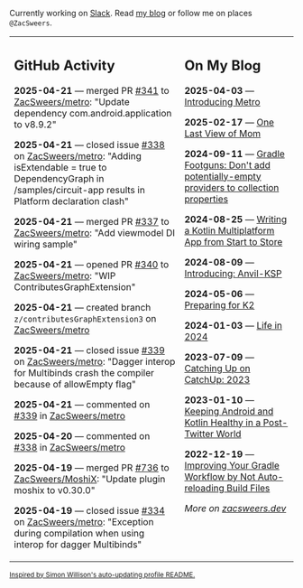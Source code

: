 Currently working on [Slack](https://slack.com/). Read [my blog](https://zacsweers.dev/) or follow me on places `@ZacSweers`.

<table><tr><td valign="top" width="60%">

## GitHub Activity
<!-- githubActivity starts -->
**2025-04-21** — merged PR [#341](https://github.com/ZacSweers/metro/pull/341) to [ZacSweers/metro](https://github.com/ZacSweers/metro): "Update dependency com.android.application to v8.9.2"

**2025-04-21** — closed issue [#338](https://github.com/ZacSweers/metro/issues/338) on [ZacSweers/metro](https://github.com/ZacSweers/metro): "Adding isExtendable = true to DependencyGraph in /samples/circuit-app results in Platform declaration clash"

**2025-04-21** — merged PR [#337](https://github.com/ZacSweers/metro/pull/337) to [ZacSweers/metro](https://github.com/ZacSweers/metro): "Add viewmodel DI wiring sample"

**2025-04-21** — opened PR [#340](https://github.com/ZacSweers/metro/pull/340) to [ZacSweers/metro](https://github.com/ZacSweers/metro): "WIP ContributesGraphExtension"

**2025-04-21** — created branch `z/contributesGraphExtension3` on [ZacSweers/metro](https://github.com/ZacSweers/metro)

**2025-04-21** — closed issue [#339](https://github.com/ZacSweers/metro/issues/339) on [ZacSweers/metro](https://github.com/ZacSweers/metro): "Dagger interop for Multibinds crash the compiler because of allowEmpty flag"

**2025-04-21** — commented on [#339](https://github.com/ZacSweers/metro/issues/339#issuecomment-2818440473) in [ZacSweers/metro](https://github.com/ZacSweers/metro)

**2025-04-20** — commented on [#338](https://github.com/ZacSweers/metro/issues/338#issuecomment-2817263568) in [ZacSweers/metro](https://github.com/ZacSweers/metro)

**2025-04-19** — merged PR [#736](https://github.com/ZacSweers/MoshiX/pull/736) to [ZacSweers/MoshiX](https://github.com/ZacSweers/MoshiX): "Update plugin moshix to v0.30.0"

**2025-04-19** — closed issue [#334](https://github.com/ZacSweers/metro/issues/334) on [ZacSweers/metro](https://github.com/ZacSweers/metro): "Exception during compilation when using interop for dagger Multibinds"
<!-- githubActivity ends -->
</td><td valign="top" width="40%">

## On My Blog
<!-- blog starts -->
**2025-04-03** — [Introducing Metro](https://www.zacsweers.dev/introducing-metro/)

**2025-02-17** — [One Last View of Mom](https://www.zacsweers.dev/one-last-view-of-mom/)

**2024-09-11** — [Gradle Footguns: Don't add potentially-empty providers to collection properties](https://www.zacsweers.dev/gradle-footgun-adding-empty-providers-to-collection-properties/)

**2024-08-25** — [Writing a Kotlin Multiplatform App from Start to Store](https://www.zacsweers.dev/writing-a-kotlin-multiplatform-app-from-start-to-store/)

**2024-08-09** — [Introducing: Anvil-KSP](https://www.zacsweers.dev/introducing-anvil-ksp/)

**2024-05-06** — [Preparing for K2](https://www.zacsweers.dev/preparing-for-k2/)

**2024-01-03** — [Life in 2024](https://www.zacsweers.dev/life-in-2024/)

**2023-07-09** — [Catching Up on CatchUp: 2023](https://www.zacsweers.dev/catching-up-on-catchup-2023/)

**2023-01-10** — [Keeping Android and Kotlin Healthy in a Post-Twitter World](https://www.zacsweers.dev/keeping-android-healthy/)

**2022-12-19** — [Improving Your Gradle Workflow by Not Auto-reloading Build Files](https://www.zacsweers.dev/improving-your-workflow-by-not-auto-reloading-build-files/)
<!-- blog ends -->
_More on [zacsweers.dev](https://zacsweers.dev/)_
</td></tr></table>

<sub><a href="https://simonwillison.net/2020/Jul/10/self-updating-profile-readme/">Inspired by Simon Willison's auto-updating profile README.</a></sub>